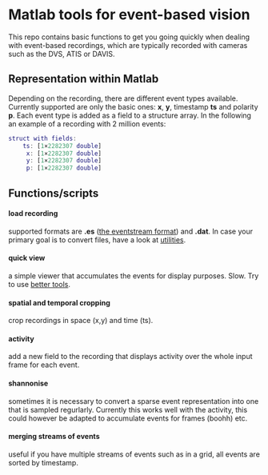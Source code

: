# Matlab tools for event-based vision
This repo contains basic functions to get you going quickly when dealing with event-based recordings, which are typically recorded with cameras such as the DVS, ATIS or DAVIS.

## Representation within Matlab
Depending on the recording, there are different event types available. Currently supported are only the basic ones: **x**, **y**, timestamp **ts** and polarity **p**. Each event type is added as a field to a structure array. In the following an example of a recording with 2 million events:
```Matlab
struct with fields:
    ts: [1×2282307 double]
     x: [1×2282307 double]
     y: [1×2282307 double]
     p: [1×2282307 double]
 ```

## Functions/scripts
#### load recording
supported formats are **.es** ([the eventstream format](https://github.com/neuromorphic-paris/event_stream)) and **.dat**. In case your primary goal is to convert files, have a look at [utilities](https://github.com/neuromorphic-paris/utilities).

#### quick view
a simple viewer that accumulates the events for display purposes. Slow. Try to use [better tools](https://github.com/neuromorphic-paris/tutorials/wiki/4.-ATIS-event-stream-viewer).

#### spatial and temporal cropping
crop recordings in space (x,y) and time (ts).

#### activity
add a new field to the recording that displays activity over the whole input frame for each event.

#### shannonise
sometimes it is necessary to convert a sparse event representation into one that is sampled regurlarly. Currently this works well with the activity, this could however be adapted to accumulate events for frames (boohh) etc.

#### merging streams of events
useful if you have multiple streams of events such as in a grid, all events are sorted by timestamp. 
